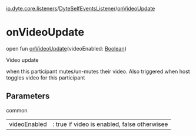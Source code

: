 [io.dyte.core.listeners](../index.md)/[DyteSelfEventsListener](index.md)/[onVideoUpdate](on-video-update.md)

# onVideoUpdate


open fun [onVideoUpdate](on-video-update.md)(videoEnabled: [Boolean](https://kotlinlang.org/api/latest/jvm/stdlib/kotlin/-boolean/index.html))

Video update

when this participant mutes/un-mutes their video. Also triggered when host toggles video for this participant

## Parameters

common

| | |
|---|---|
| videoEnabled | : true if video is enabled, false otherwisee |
